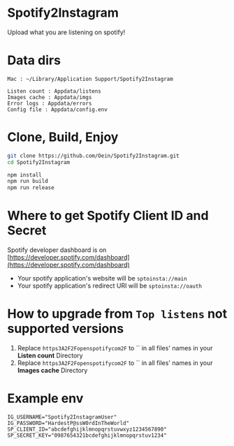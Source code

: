 # Spotify2Instagram

Upload what you are listening on spotify!

# Data dirs

```
Mac : ~/Library/Application Support/Spotify2Instagram
```

```
Listen count : Appdata/listens
Images cache : Appdata/imgs
Error logs : Appdata/errors
Config file : Appdata/config.env
```

# Clone, Build, Enjoy

```sh
git clone https://github.com/Oein/Spotify2Instagram.git
cd Spotify2Instagram

npm install
npm run build
npm run release
```

# Where to get Spotify Client ID and Secret

Spotify developer dashboard is on [https://developer.spotify.com/dashboard](https://developer.spotify.com/dashboard)

- Your spotify application's website will be `sptoinsta://main`
- Your spotify application's redirect URI will be `sptoinsta://oauth`

# How to upgrade from `Top listens` not supported versions

1. Replace `https3A2F2Fopenspotifycom2F` to `` in all files' names in your **Listen count** Directory
2. Replace `https3A2F2Fopenspotifycom2F` to `` in all files' names in your **Images cache** Directory

# Example env

```env
IG_USERNAME="Spotify2InstagramUser"
IG_PASSWORD="HardestP@ssW0rdInTheWorld"
SP_CLIENT_ID="abcdefghijklmnopqrstuvwxyz1234567890"
SP_SECRET_KEY="0987654321bcdefghijklmnopqrstuv1234"
```

